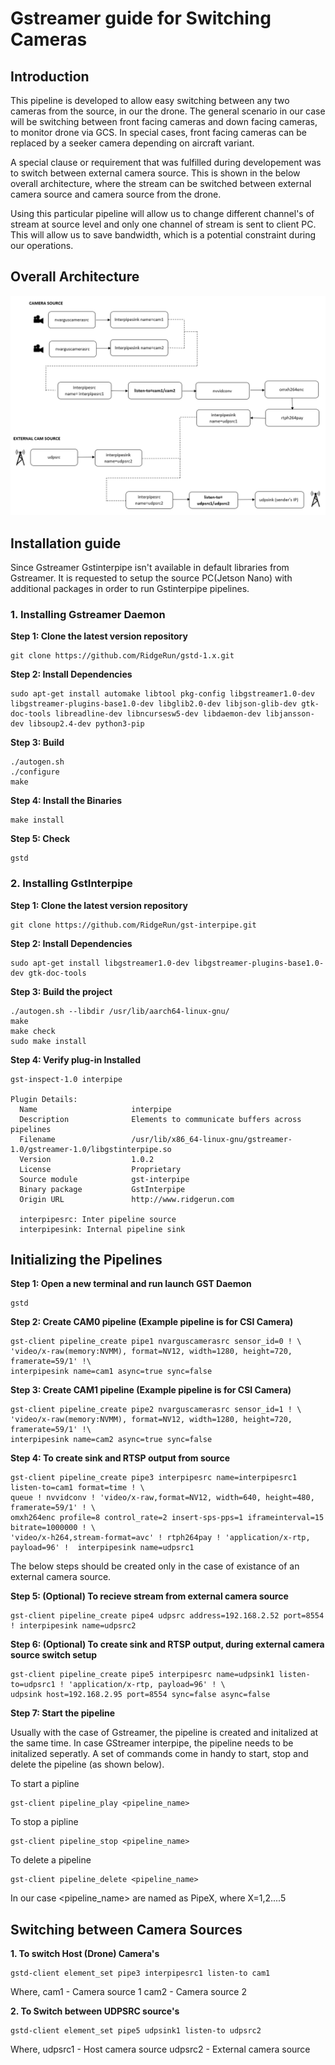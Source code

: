 # Gstreamer guide for Switching Cameras 

## Introduction
This pipeline is developed to allow easy switching between any two cameras from the source, in our the drone. The general scenario in our case will be switching between front facing cameras and down facing cameras, to monitor drone via GCS. In special cases, front facing cameras can be replaced by a seeker camera depending on aircraft variant. 

A special clause or requirement that was fulfilled during developement was to switch between external camera source. This is shown in the below overall architecture, where the stream can be switched between external camera source and camera source from the drone. 

Using this particular pipeline will allow us to change different channel's of stream at source level and only one channel of stream is sent to client PC. This will allow us to save bandwidth, which is a potential constraint during our operations. 


## Overall Architecture
![Working of Pipelines](./overall_architecture.png)

## Installation guide

Since Gstreamer Gstinterpipe isn't available in default libraries from Gstreamer. It is requested to setup the source PC(Jetson Nano) with additional packages in order to run Gstinterpipe pipelines.  

### 1. Installing Gstreamer Daemon


**Step 1: Clone the latest version repository** 

```
git clone https://github.com/RidgeRun/gstd-1.x.git
```

**Step 2: Install Dependencies**

```
sudo apt-get install automake libtool pkg-config libgstreamer1.0-dev libgstreamer-plugins-base1.0-dev libglib2.0-dev libjson-glib-dev gtk-doc-tools libreadline-dev libncursesw5-dev libdaemon-dev libjansson-dev libsoup2.4-dev python3-pip
```

**Step 3: Build**

 ```
 ./autogen.sh
 ./configure 
 make
 ```

**Step 4: Install the Binaries**

 ```
 make install 
 ```

**Step 5: Check**
 
 ```
 gstd 
 ```
 


### 2. Installing GstInterpipe
 
**Step 1: Clone the latest version repository**

```
git clone https://github.com/RidgeRun/gst-interpipe.git
```

**Step 2: Install Dependencies**
```
sudo apt-get install libgstreamer1.0-dev libgstreamer-plugins-base1.0-dev gtk-doc-tools
```

**Step 3: Build the project**

 ```
 ./autogen.sh --libdir /usr/lib/aarch64-linux-gnu/
 make
 make check
 sudo make install
 ```

**Step 4: Verify plug-in Installed** 

 ```
 gst-inspect-1.0 interpipe
 
 Plugin Details:
   Name                     interpipe
   Description              Elements to communicate buffers across pipelines
   Filename                 /usr/lib/x86_64-linux-gnu/gstreamer-1.0/gstreamer-1.0/libgstinterpipe.so
   Version                  1.0.2
   License                  Proprietary
   Source module            gst-interpipe
   Binary package           GstInterpipe
   Origin URL               http://www.ridgerun.com

   interpipesrc: Inter pipeline source
   interpipesink: Internal pipeline sink

```

## Initializing the Pipelines

**Step 1: Open a new terminal and run launch GST Daemon** 
 
 ```
 gstd 
 ```

**Step 2: Create CAM0 pipeline (Example pipeline is for CSI Camera)**
 
 ```
gst-client pipeline_create pipe1 nvarguscamerasrc sensor_id=0 ! \
'video/x-raw(memory:NVMM), format=NV12, width=1280, height=720, framerate=59/1' !\
interpipesink name=cam1 async=true sync=false 
 ```
**Step 3: Create CAM1 pipeline (Example pipeline is for CSI Camera)**
 
 ```
gst-client pipeline_create pipe2 nvarguscamerasrc sensor_id=1 ! \
'video/x-raw(memory:NVMM), format=NV12, width=1280, height=720, framerate=59/1' !\
 interpipesink name=cam2 async=true sync=false
 ```
**Step 4: To create sink and RTSP output from source**

 ```
gst-client pipeline_create pipe3 interpipesrc name=interpipesrc1 listen-to=cam1 format=time ! \
queue ! nvvidconv ! 'video/x-raw,format=NV12, width=640, height=480, framerate=59/1' ! \
omxh264enc profile=8 control_rate=2 insert-sps-pps=1 iframeinterval=15 bitrate=1000000 ! \
'video/x-h264,stream-format=avc' ! rtph264pay ! 'application/x-rtp, payload=96' !  interpipesink name=udpsrc1
 ```

The below steps should be created only in the case of existance of an external camera source. 

**Step 5: (Optional) To recieve stream from external camera source**

 ```
 gst-client pipeline_create pipe4 udpsrc address=192.168.2.52 port=8554 ! interpipesink name=udpsrc2
 ```
**Step 6: (Optional) To create sink and RTSP output, during external camera source switch setup**
 ```
gst-client pipeline_create pipe5 interpipesrc name=udpsink1 listen-to=udpsrc1 ! 'application/x-rtp, payload=96' ! \
udpsink host=192.168.2.95 port=8554 sync=false async=false
 ```

**Step 7: Start the pipeline**

Usually with the case of Gstreamer, the pipeline is created and initalized at the same time. In case GStreamer interpipe, the pipeline needs to be initalized seperatly. A set of commands come in handy to start, stop and delete the pipeline (as shown below).

To start a pipline 
 ```
 gst-client pipeline_play <pipeline_name>
 ```
To stop a pipline 
 ```
 gst-client pipeline_stop <pipeline_name>
 ```
To delete a pipeline
 ```
 gst-client pipeline_delete <pipeline_name>
 ```

 In our case <pipeline_name> are named as PipeX, where X=1,2....5


 ## Switching between Camera Sources

**1. To switch Host (Drone) Camera's**

 ```
gstd-client element_set pipe3 interpipesrc1 listen-to cam1
 ```
Where, 
cam1 - Camera source 1 
cam2 - Camera source 2

**2. To Switch between UDPSRC source's**
 ```
gstd-client element_set pipe5 udpsink1 listen-to udpsrc2
 ```

Where, 
udpsrc1 - Host camera source
udpsrc2 - External camera source